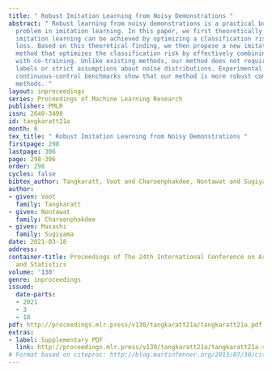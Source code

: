```yaml
---
title: " Robust Imitation Learning from Noisy Demonstrations "
abstract: " Robust learning from noisy demonstrations is a practical but highly challenging
  problem in imitation learning. In this paper, we first theoretically show that robust
  imitation learning can be achieved by optimizing a classification risk with a symmetric
  loss. Based on this theoretical finding, we then propose a new imitation learning
  method that optimizes the classification risk by effectively combining pseudo-labeling
  with co-training. Unlike existing methods, our method does not require additional
  labels or strict assumptions about noise distributions. Experimental results on
  continuous-control benchmarks show that our method is more robust compared to state-of-the-art
  methods. "
layout: inproceedings
series: Proceedings of Machine Learning Research
publisher: PMLR
issn: 2640-3498
id: tangkaratt21a
month: 0
tex_title: " Robust Imitation Learning from Noisy Demonstrations "
firstpage: 298
lastpage: 306
page: 298-306
order: 298
cycles: false
bibtex_author: Tangkaratt, Voot and Charoenphakdee, Nontawat and Sugiyama, Masashi
author:
- given: Voot
  family: Tangkaratt
- given: Nontawat
  family: Charoenphakdee
- given: Masashi
  family: Sugiyama
date: 2021-03-18
address:
container-title: Proceedings of The 24th International Conference on Artificial Intelligence
  and Statistics
volume: '130'
genre: inproceedings
issued:
  date-parts:
  - 2021
  - 3
  - 18
pdf: http://proceedings.mlr.press/v130/tangkaratt21a/tangkaratt21a.pdf
extras:
- label: Supplementary PDF
  link: http://proceedings.mlr.press/v130/tangkaratt21a/tangkaratt21a-supp.pdf
# Format based on citeproc: http://blog.martinfenner.org/2013/07/30/citeproc-yaml-for-bibliographies/
---
```

